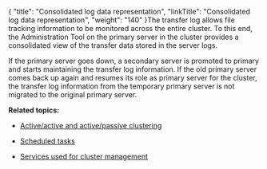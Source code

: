 {
    "title": "Consolidated log data representation",
    "linkTitle": "Consolidated log data representation",
    "weight": "140"
}The transfer log allows file tracking information to be monitored across the entire cluster. To this end, the Administration Tool on the primary server in the cluster provides a consolidated view of the transfer data stored in the server logs.

If the primary server goes down, a secondary server is promoted to primary and starts maintaining the transfer log information. If the old primary server comes back up again and resumes its role as primary server for the cluster, the transfer log information from the temporary primary server is not migrated to the original primary server.

**Related topics:**

-   [Active/active and active/passive clustering](../c_st_active-active_active-passive_clustering)
-   [Scheduled tasks](../c_st_scheduled_tasks)
-   [Services used for cluster management](../c_st_services_used_for_cluster_management)
